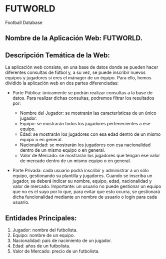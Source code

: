 # **FUTWORLD**

Football Database

## Nombre de la Aplicación Web: FUTWORLD.

## Descripción Temática de la Web:

La aplicación web consiste, en una base de datos donde se pueden hacer diferentes consultas de fútbol y, a su vez, se puede inscribir nuevos equipos y jugadores si eres el mánager de un équipo. Para ello, hemos dividido la aplicación web en dos partes diferenciadas:

* Parte Pública: únicamente se podrán realizar consultas a la base de datos. Para realizar dichas consultas, podremos filtrar los resultados por:

	+ Nombre del Jugador: se mostrarán las características de un único jugador.
	+ Equipo: se mostrarán todos los jugadores pertenecientes a ese equipo.
	+ Edad: se mostrarán los jugadores con esa edad dentro de un mismo equipo o en general.
	+ Nacionalidad: se mostrarán los jugadores con esa nacionalidad dentro de un mismo equipo o en general.
	+ Valor de Mercado: se mostrarán los jugadores que tengan ese valor de mercado dentro de un mismo equipo o en general.

* Parte Privada: cada usuario podrá inscribir y administrar a un sólo equipo, gestionando su plantilla y jugadores. Cuando se inscriba un jugador, se deberá indicar su nombre, equipo, edad, nacionalidad y valor de mercado. Importante: un usuario no puede gestionar un equipo que no es el suyo por lo que, para evitar que esto ocurra, se gestionará dicha funcionalidad mediante un nombre de usuario o login para cada usuario.

## Entidades Principales:

1. Jugador: nombre del futbolista.
2. Equipo: nombre de un equipo.
3. Nacionalidad: país de nacimiento de un jugador.
4. Edad: años de un futbolista.
5. Valor de Mercado: precio de un futbolista.
